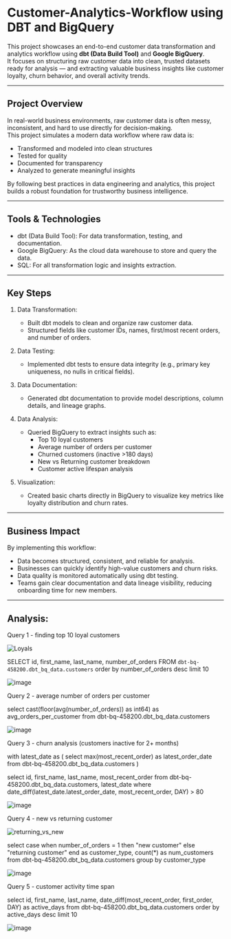 # Customer-Analytics-Workflow using DBT and BigQuery

This project showcases an end-to-end customer data transformation and analytics workflow using **dbt (Data Build Tool)** and **Google BigQuery**.  
It focuses on structuring raw customer data into clean, trusted datasets ready for analysis — and extracting valuable business insights like customer loyalty, churn behavior, and overall activity trends.

---

## Project Overview

In real-world business environments, raw customer data is often messy, inconsistent, and hard to use directly for decision-making.  
This project simulates a modern data workflow where raw data is:

- Transformed and modeled into clean structures
- Tested for quality
- Documented for transparency
- Analyzed to generate meaningful insights

By following best practices in data engineering and analytics, this project builds a robust foundation for trustworthy business intelligence.

---

## Tools & Technologies

- dbt (Data Build Tool): For data transformation, testing, and documentation.
- Google BigQuery: As the cloud data warehouse to store and query the data.
- SQL: For all transformation logic and insights extraction.

---

## Key Steps

1. Data Transformation:
   - Built dbt models to clean and organize raw customer data.
   - Structured fields like customer IDs, names, first/most recent orders, and number of orders.

2. Data Testing:
   - Implemented dbt tests to ensure data integrity (e.g., primary key uniqueness, no nulls in critical fields).

3. Data Documentation:
   - Generated dbt documentation to provide model descriptions, column details, and lineage graphs.

4. Data Analysis:
   - Queried BigQuery to extract insights such as:
     - Top 10 loyal customers
     - Average number of orders per customer
     - Churned customers (inactive >180 days)
     - New vs Returning customer breakdown
     - Customer active lifespan analysis

5. Visualization:
   - Created basic charts directly in BigQuery to visualize key metrics like loyalty distribution and churn rates.

---

## Business Impact

By implementing this workflow:
- Data becomes structured, consistent, and reliable for analysis.
- Businesses can quickly identify high-value customers and churn risks.
- Data quality is monitored automatically using dbt testing.
- Teams gain clear documentation and data lineage visibility, reducing onboarding time for new members.

---

## Analysis:

Query 1 - finding top 10 loyal customers

![Loyals](https://github.com/user-attachments/assets/886921ba-a05b-4c73-84f3-8c8129196cc7)

SELECT id,
first_name,
last_name,
number_of_orders
FROM `dbt-bq-458200.dbt_bq_data.customers` 
order by number_of_orders desc
limit 10

![image](https://github.com/user-attachments/assets/33af9051-c046-4743-8bff-7b0f719228aa)

Query 2 - average number of orders per customer

select 
cast(floor(avg(number_of_orders)) as int64) as avg_orders_per_customer
from dbt-bq-458200.dbt_bq_data.customers

![image](https://github.com/user-attachments/assets/5cdc46ba-5062-44b4-8dd3-90efa5b59a86)

Query 3 - churn analysis (customers inactive for 2+ months)

with latest_date as (
  select max(most_recent_order) as latest_order_date
  from dbt-bq-458200.dbt_bq_data.customers
)

select
id, 
first_name,
last_name,
most_recent_order
from dbt-bq-458200.dbt_bq_data.customers, latest_date
where date_diff(latest_date.latest_order_date, most_recent_order, DAY) > 80

![image](https://github.com/user-attachments/assets/3367a903-945b-467a-811b-29fbebe44e06)

Query 4 - new vs returning customer

![returning_vs_new](https://github.com/user-attachments/assets/0a05c619-7832-4248-8139-8057861da0f9)

select
case
when number_of_orders = 1 then "new customer"
else "returning customer"
end as customer_type, count(*) as num_customers
from dbt-bq-458200.dbt_bq_data.customers
group by customer_type

![image](https://github.com/user-attachments/assets/7d756504-3b1c-46a8-ae0b-1870dfb4aeda)

Query 5 - customer activity time span

select
id,
first_name,
last_name,
date_diff(most_recent_order, first_order, DAY) as active_days
from dbt-bq-458200.dbt_bq_data.customers
order by active_days desc
limit 10

![image](https://github.com/user-attachments/assets/8ea09d70-bfd8-4da4-a267-7770b21c5a79)







